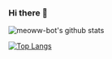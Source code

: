 ### Hi there 👋

![meoww-bot's github stats](https://github-readme-stats.vercel.app/api?username=meoww-bot&show_icons=true)

[![Top Langs](https://github-readme-stats.vercel.app/api/top-langs/?username=meoww-bot&layout=compact&langs_count=12)](https://github.com/meoww-bot/github-readme-stats)

<!--
**meoww-bot/meoww-bot** is a ✨ _special_ ✨ repository because its `README.md` (this file) appears on your GitHub profile.

Here are some ideas to get you started:

- 🔭 I’m currently working on ...
- 🌱 I’m currently learning ...
- 👯 I’m looking to collaborate on ...
- 🤔 I’m looking for help with ...
- 💬 Ask me about ...
- 📫 How to reach me: ...
- 😄 Pronouns: ...
- ⚡ Fun fact: ...
-->
